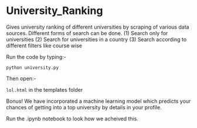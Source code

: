 # University_Ranking

Gives university ranking of different universities by scraping of various data sources. 
Different forms of search can be done.
(1) Search only for universities
(2) Search for universities in a country
(3) Search according to different filters like course wise

Run the code by typing:-

```python university.py```

Then open:-

```lol.html``` in the templates folder

Bonus!
We have incorporated a machine learning model which predicts your chances of getting into a top university by details in your profile.

Run the .ipynb notebook to look how we acheived this.



